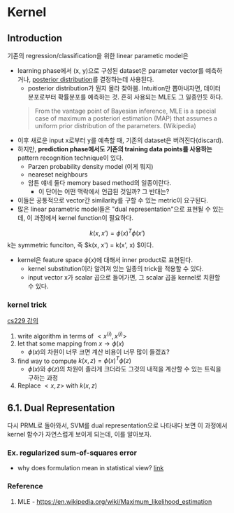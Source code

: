 # Kernel
## Introduction
기존의 regression/classification을 위한 linear parametic model은
* learning phase에서 (x, y)으로 구성된 dataset은 parameter vector를 예측하거나, [posterior distribution](https://en.wikipedia.org/wiki/Posterior_probability)를 결정하는데 사용된다.
    * posterior distribution가 뭔지 몰라 찾아봄. Intuition만 뽑아내자면, 데이터 분포로부터 확률분포를 예측하는 것. 흔히 사용되는 MLE도 그 일종인듯 하다.
    > From the vantage point of Bayesian inference, MLE is a special case of maximum a posteriori estimation (MAP) that assumes a uniform prior distribution of the parameters. (Wikipedia)
* 이후 새로운 input x로부터 y를 예측할 때, 기존의 dataset은 버려진다(discard).
* 하지만, **prediction phase에서도 기존의 training data points를 사용하는** pattern recognition technique이 있다.
    * Parzen probability density model (이게 뭐지)
    * neareset neighbours
    * 암튼 얘네 둘다 memory based method의 일종이란다.
        * 이 단어는 어떤 맥락에서 언급된 것일까? 그 반대는?
* 이들은 공통적으로 vector간 similarity를 구할 수 있는 metric이 요구된다.
* 많은 linear parametric model들은 "dual representation"으로 표현될 수 있는데, 이 과정에서 kernel function이 필요하다.

$$
k(x, x') = \phi(x)^T\phi(x')
$$
k는 symmetric funciton, 즉 $k(x, x') = k(x', x)
$이다.
* kernel은 feature space $\phi(x)$에 대해서 inner product로 표현된다.
    * kernel substitution이라 알려져 있는 일종의 trick을 적용할 수 있다.
    * input vector x가 scalar 곱으로 들어가면, 그 scalar 곱을 kernel로 치환할 수 있다.
### kernel trick
[cs229 강의](https://youtu.be/8NYoQiRANpg?t=1762)
1. write algorithm in terms of $<x^{(i)}, x^{(j)}>$
2. let that some mapping from $x\rightarrow\phi(x)$
    * $\phi(x)$의 차원이 너무 크면 계산 비용이 너무 많이 들겠죠?
3. find way to compute $k(x, z) = \phi(x)^T\phi(z)$
    * $\phi(x)$와 $\phi(z)$의 차원이 졸라게 크더라도 그것의 내적을 계산할 수 있는 트릭을 구하는 과정
4. Replace $<x, z>$ with $k(x, z)$

## 6.1. Dual Representation
다시 PRML로 돌아와서, SVM를 dual representation으로 나타내다 보면 이 과정에서 kernel 함수가 자연스럽게 보이게 되는데, 이를 알아보자.

### Ex. regularized sum-of-squares error
* why does formulation mean in statistical view? [link](./regularized_least_squares.md)


### Reference
1. MLE - https://en.wikipedia.org/wiki/Maximum_likelihood_estimation